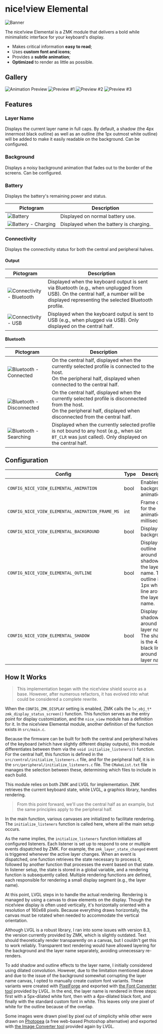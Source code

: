 # nice!view Elemental

![Banner](./assets/banner.png)

The nice!view Elemental is a ZMK module that delivers a bold while minimalistic interface for your keyboard's display.

- Makes critical information **easy to read**;
- Uses **custom font and icons**;
- Provides a **subtle animation**;
- **Optimized** to render as little as possible.

## Gallery

![Animation Preview](./assets/animation.gif)
![Preview #1](./assets/preview_1.png)
![Preview #2](./assets/preview_2.png)
![Preview #3](./assets/preview_3.png)

## Features

### Layer Name

Displays the current layer name in full caps. By default, a shadow (the 4px innermost black outline) as well as an outline (the 1px outmost white outline) will be added to make it easily readable on the background. Can be configured.

### Background

Displays a noisy background animation that fades out to the border of the screens. Can be configured.

### Battery

Displays the battery's remaining power and status.

| Pictogram                                         | Description                             |
| ------------------------------------------------- | --------------------------------------- |
| ![Battery](./assets/battery.png)                     | Displayed on normal battery use.        |
| ![Battery - Charging](./assets/battery_charging.png) | Displayed when the battery is charging. |

### Connectivity

Displays the connectivity status for both the central and peripheral halves.

#### Output

| Pictogram                                                     | Description                                                                                                                                                                            |
| ------------------------------------------------------------- | -------------------------------------------------------------------------------------------------------------------------------------------------------------------------------------- |
| ![Connectivity - Bluetooth](./assets/connectivity_bluetooth.png) | Displayed when the keyboard output is sent via Bluetooth (e.g., when unplugged from USB). On the central half, a number will be displayed representing the selected Bluetooth profile. |
| ![Connectivity - USB](./assets/connectivity_usb.png)             | Displayed when the keyboard output is sent to USB (e.g., when plugged via USB). Only displayed on the central half.                                                                    |

#### Bluetooth

| Pictogram                                                     | Description                                                                                                                                                                       |
| ------------------------------------------------------------- | --------------------------------------------------------------------------------------------------------------------------------------------------------------------------------- |
| ![Bluetooth - Connected](./assets/bluetooth_connected.png)       | On the central half, displayed when the currently selected profile is connected to the host.<br />On the peripheral half, displayed when connected to the central half.           |
| ![Bluetooth - Disconnected](./assets/bluetooth_disconnected.png) | On the central half, displayed when the currently selected profile is disconnected from the host.<br />On the peripheral half, displayed when disconnected from the central half. |
| ![Bluetooth - Searching](./assets/bluetooth_searching.png)           | Displayed when the currently selected profile is not bound to any host (e.g., when `&bt BT_CLR` was just called). Only displayed on the central half.                             |

## Configuration

| Config                                          | Type | Description                                                                                                       | Default |
| ----------------------------------------------- | ---- | ----------------------------------------------------------------------------------------------------------------- | ------- |
| `CONFIG_NICE_VIEW_ELEMENTAL_ANIMATION`          | bool | Enables the background animation.                                                                                 | y       |
| `CONFIG_NICE_VIEW_ELEMENTAL_ANIMATION_FRAME_MS` | int  | Frame delay for the animation, in milliseconds.                                                                   | 250     |
| `CONFIG_NICE_VIEW_ELEMENTAL_BACKGROUND`         | bool | Displays a background.                                                                                            | y       |
| `CONFIG_NICE_VIEW_ELEMENTAL_OUTLINE`            | bool | Displays an outline around the shadow of the layer name. The outline is the 1px white line around the layer name. | y       |
| `CONFIG_NICE_VIEW_ELEMENTAL_SHADOW`             | bool | Displays a shadow around the layer name. The shadow is the 4px black line around the layer name.                  | y       |
<!--
| `CONFIG_NICE_VIEW_ELEMENTAL_CAPITALIZATION`     | bool | Enables full capitalization for the layer name.                                                                   | y       | 
-->

## How It Works

> This implementation began with the nice!view shield source as a base. However, after numerous refactors, it has evolved into what could be considered a complete rewrite.

When the `CONFIG_ZMK_DISPLAY` setting is enabled, ZMK calls the `lv_obj_t* zmk_display_status_screen()` function. This function serves as the entry point for display customization, and the `nice_view` module has a definition for it. In the nice!view Elemental module, another definition of the function exists in `src/main.c`.

Because the firmware can be built for both the central and peripheral halves of the keyboard (which have slightly different display outputs), this module differentiates between them via the `void initialize_listeners()` function. For the central half, this function is defined in the `src/central/initialize_listeners.c` file, and for the peripheral half, it is in the `src/peripheral/initialize_listeners.c` file. The `CMakeList.txt` file manages the selection between these, determining which files to include in each build.

This module relies on both ZMK and LVGL for implementation. ZMK retrieves the current keyboard state, while LVGL, a graphics library, handles rendering.

> From this point forward, we'll use the central half as an example, but the same principles apply to the peripheral half.

In the main function, various canvases are initialized to facilitate rendering. The `initialize_listeners` function is called here, where all the main setup occurs.

As the name implies, the `initialize_listeners` function initializes all configured listeners. Each listener is set up to respond to one or multiple events dispatched by ZMK. For example, the `zmk_layer_state_changed` event is triggered whenever the active layer changes. When an event is dispatched, one function retrieves the state necessary to process it, followed by another function that processes the event based on that state. In listener setup, the state is stored in a global variable, and a rendering function is subsequently called. Multiple rendering functions are defined, each responsible for rendering a small display segment (e.g., the layer name).

At this point, LVGL steps in to handle the actual rendering. Rendering is managed by using a canvas to draw elements on the display. Though the nice!view display is often used vertically, it's horizontally oriented with a resolution of 160x68 pixels. Because everything draws horizontally, the canvas must be rotated when needed to accommodate the vertical orientation.

Although LVGL is a robust library, I ran into some issues with version 8.3, the version currently provided by ZMK, which is slightly outdated. Text should theoretically render transparently on a canvas, but I couldn't get this to work reliably. Transparent text rendering would have allowed layering for the background and the layer name separately, avoiding unnecessary re-renders.

To add shadow and outline effects to the layer name, I initially considered using dilated convolution. However, due to the limitation mentioned above and due to the issue of the background somewhat corrupting the layer name canvas, I opted to manually create custom font variants. These variants were created with [PixelForge](https://sergilazaro.itch.io/pixelforge) and exported with [the Font Converter tool](https://lvgl.io/tools/fontconverter) provided by LVGL. In the end, the layer name is rendered in three steps: first with a 5px-dilated white font, then with a 4px-dilated black font, and finally with the standard custom font in white. This leaves only one pixel of white for the outline because of the overlap.

Some images were drawn pixel by pixel out of simplicity while other were drawn on [Photopea](https://www.photopea.com/) (a free web-based Photoshop alternative) and exported with [the Image Converter tool](https://lvgl.io/tools/imageconverter) provided again by LVGL.
